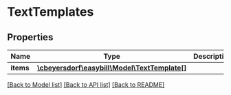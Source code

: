 # TextTemplates

## Properties
Name | Type | Description | Notes
------------ | ------------- | ------------- | -------------
**items** | [**\cbeyersdorf\easybill\Model\TextTemplate[]**](TextTemplate.md) |  | [optional] 

[[Back to Model list]](../README.md#documentation-for-models) [[Back to API list]](../README.md#documentation-for-api-endpoints) [[Back to README]](../README.md)


